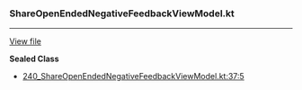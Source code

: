 ### ShareOpenEndedNegativeFeedbackViewModel.kt
---
[View file](../../precision_analyzed/240_ShareOpenEndedNegativeFeedbackViewModel.kt)

**Sealed Class**

 - [240_ShareOpenEndedNegativeFeedbackViewModel.kt:37:5](../../precision_analyzed/240_ShareOpenEndedNegativeFeedbackViewModel.kt#L37)
